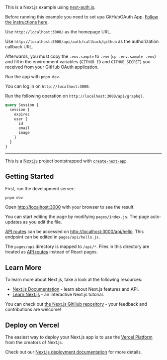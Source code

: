 This is a Next.js example using [next-auth.js](https://next-auth.js.org/).

Before running this example you need to set upa GitHubOAuth App. [Follow the instructions here](https://docs.github.com/en/developers/apps/building-oauth-apps/creating-an-oauth-app).

Use `http://localhost:3000/` as the homepage URL.

Use `http://localhost:3000/api/auth/callback/github` as the authorization callback URL.

Afterwards, you must copy the `.env.sample` to `.env` (`cp .env.sample .env`) and fill in the environment variables (`GITHUB_ID` and `GITHUB_SECRET`) you received from your GitHub OAuth application.

Run the app with `pnpm dev`.

You can log in on `http://localhost:3000`.

Run the following operation on `http://localhost:3000/api/graphql`.

```graphql
query Session {
  session {
    expires
    user {
      id
      email
      image
    }
  }
}
```

---

This is a [Next.js](https://nextjs.org/) project bootstrapped with [`create-next-app`](https://github.com/vercel/next.js/tree/canary/packages/create-next-app).

## Getting Started

First, run the development server:

```bash
pnpm dev
```

Open [http://localhost:3000](http://localhost:3000) with your browser to see the result.

You can start editing the page by modifying `pages/index.js`. The page auto-updates as you edit the file.

[API routes](https://nextjs.org/docs/api-routes/introduction) can be accessed on [http://localhost:3000/api/hello](http://localhost:3000/api/hello). This endpoint can be edited in `pages/api/hello.js`.

The `pages/api` directory is mapped to `/api/*`. Files in this directory are treated as [API routes](https://nextjs.org/docs/api-routes/introduction) instead of React pages.

## Learn More

To learn more about Next.js, take a look at the following resources:

- [Next.js Documentation](https://nextjs.org/docs) - learn about Next.js features and API.
- [Learn Next.js](https://nextjs.org/learn) - an interactive Next.js tutorial.

You can check out [the Next.js GitHub repository](https://github.com/vercel/next.js/) - your feedback and contributions are welcome!

## Deploy on Vercel

The easiest way to deploy your Next.js app is to use the [Vercel Platform](https://vercel.com/new?utm_medium=default-template&filter=next.js&utm_source=create-next-app&utm_campaign=create-next-app-readme) from the creators of Next.js.

Check out our [Next.js deployment documentation](https://nextjs.org/docs/deployment) for more details.
